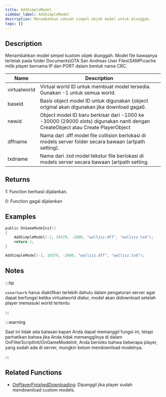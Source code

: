 ```yaml
---
title: AddSimpleModel
sidebar_label: AddSimpleModel
description: Menambahkan sebuah simpel objek model untuk diunggah.
tags: []
---
```


<VersionWarn version='SA-MP 0.3.DL R1' />

## Description

Menambahkan model simpel kustom objek diunggah. Model file bawaanya terletak pada folder Documents\GTA San Andreas User Files\SAMP\cache milik player bernama IP dan PORT dalam bentuk nama CRC.

| Name         | Description                                                                                                                 |
| ------------ | --------------------------------------------------------------------------------------------------------------------------- |
| virtualworld | Virtual world ID untuk membuat model tersedia. Gunakan -1 untuk semua world.                                                |
| baseid       | Basis object model ID untuk digunakan (object original akan digunakan jika download gagal).                                 |
| newid        | Object model ID baru berkisar dari -1000 ke -30000 (29000 slots) digunakan nanti dengan CreateObject atau Create PlayerObject|
| dffname      | Nama dari .dff model file collision berlokasi di models server folder secara bawaan (artpath setting).                      |
| txdname      | Nama dari .txd model tekstur file berlokasi di models server secara bawaan (artpath setting.                                |

## Returns

1: Function berhasil dijalankan.

0: Function gagal dijalankan

## Examples

```c
public OnGameModeInit()
{
    AddSimpleModel(-1, 19379, -2000, "wallzzz.dff", "wallzzz.txd");
    return 1;
}
```

```c
AddSimpleModel(-1, 19379, -2000, "wallzzz.dff", "wallzzz.txd");
```

## Notes

:::tip

`useartwork` harus diaktifkan terlebih dahulu dalam pengaturan server agar dapat berfungsi ketika virtualworld diatur, model akan didownload setelah player memasuki world tertentu

:::

:::warning

Saat ini tidak ada batasan kapan Anda dapat memanggil fungsi ini, tetapi perhatikan bahwa jika Anda tidak memanggilnya di dalam OnFilterScriptInit/OnGameModeInit, Anda berisiko bahwa beberapa player, yang sudah ada di server, mungkin belum mendownload modelnya.

:::

## Related Functions

- [OnPlayerFinishedDownloading](../callbacks/OnPlayerFinishedDownloading): Dipanggil jika player sudah mendownload custom models.
